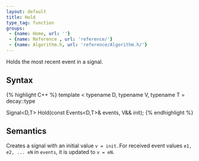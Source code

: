 ```yaml
---
layout: default
title: Hold
type_tag: function
groups: 
 - {name: Home, url: ''}
 - {name: Reference , url: 'reference/'}
 - {name: Algorithm.h, url: 'reference/Algorithm.h/'}
---
```

Holds the most recent event in a signal.

## Syntax
{% highlight C++ %}
template
<
    typename D,
    typename V,
    typename T = decay<V>::type
>
Signal<D,T> Hold(const Events<D,T>& events, V&& init);
{% endhighlight %}

## Semantics
Creates a signal with an initial value `v = init`.
For received event values `e1, e2, ... eN` in `events`, it is updated to `v = eN`.